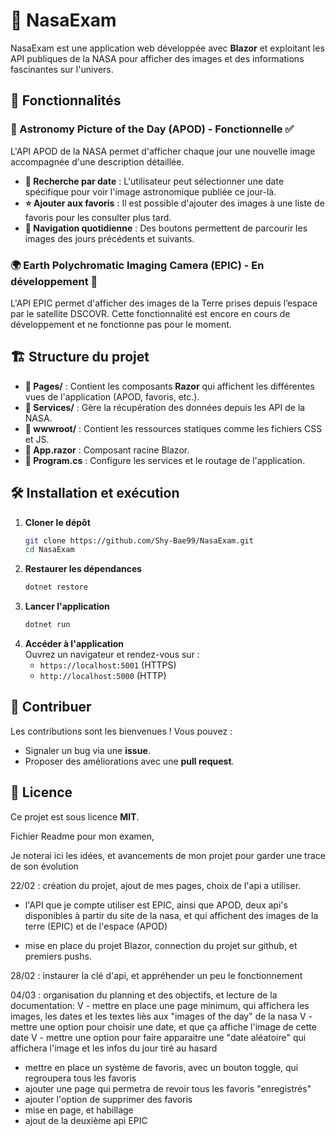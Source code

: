 # 🌌 NasaExam

NasaExam est une application web développée avec **Blazor** et exploitant les API publiques de la NASA pour afficher des images et des informations fascinantes sur l'univers.

## 📌 Fonctionnalités

### 🔭 Astronomy Picture of the Day (APOD) - Fonctionnelle ✅
L'API APOD de la NASA permet d'afficher chaque jour une nouvelle image accompagnée d'une description détaillée.

- **📅 Recherche par date** : L'utilisateur peut sélectionner une date spécifique pour voir l'image astronomique publiée ce jour-là.
- **⭐ Ajouter aux favoris** : Il est possible d'ajouter des images à une liste de favoris pour les consulter plus tard.
- **🔄 Navigation quotidienne** : Des boutons permettent de parcourir les images des jours précédents et suivants.

### 🌍 Earth Polychromatic Imaging Camera (EPIC) - En développement 🚧
L'API EPIC permet d'afficher des images de la Terre prises depuis l’espace par le satellite DSCOVR. Cette fonctionnalité est encore en cours de développement et ne fonctionne pas pour le moment.

## 🏗️ Structure du projet

- **📁 Pages/** : Contient les composants **Razor** qui affichent les différentes vues de l'application (APOD, favoris, etc.).
- **📁 Services/** : Gère la récupération des données depuis les API de la NASA.
- **📁 wwwroot/** : Contient les ressources statiques comme les fichiers CSS et JS.
- **📜 App.razor** : Composant racine Blazor.
- **🚀 Program.cs** : Configure les services et le routage de l'application.

## 🛠️ Installation et exécution

1. **Cloner le dépôt**
   ```bash
   git clone https://github.com/Shy-Bae99/NasaExam.git
   cd NasaExam
   ```
2. **Restaurer les dépendances**
   ```bash
   dotnet restore
   ```
3. **Lancer l'application**
   ```bash
   dotnet run
   ```
4. **Accéder à l'application**  
   Ouvrez un navigateur et rendez-vous sur :
    - `https://localhost:5001` (HTTPS)
    - `http://localhost:5000` (HTTP)

## 🤝 Contribuer

Les contributions sont les bienvenues ! Vous pouvez :
- Signaler un bug via une **issue**.
- Proposer des améliorations avec une **pull request**.

## 📜 Licence

Ce projet est sous licence **MIT**.  


Fichier Readme pour mon examen,

Je noterai ici les idées, et avancements de mon projet pour garder une trace de son évolution

22/02 : création du projet, ajout de mes pages, choix de l'api a utiliser.

- l'API que je compte utiliser est EPIC, ainsi que APOD, deux api's disponibles à partir du site de la nasa, et qui
  affichent des images de la terre (EPIC) et de l'espace (APOD)

- mise en place du projet Blazor, connection du projet sur github, et premiers pushs.

28/02 : instaurer la clé d'api, et appréhender un peu le fonctionnement

04/03 : organisation du planning et des objectifs, et lecture de la documentation:
V   - mettre en place une page minimum, qui affichera les images, les dates et les textes liès aux "images of the day" de la nasa
V   - mettre une option pour choisir une date, et que ça affiche l'image de cette date
V   - mettre une option pour faire apparaitre une "date aléatoire" qui affichera l'image et les infos du jour tiré au hasard
- mettre en place un système de favoris, avec un bouton toggle, qui regroupera tous les favoris
- ajouter une page qui permetra de revoir tous les favoris "enregistrés"
- ajouter l'option de supprimer des favoris
- mise en page, et habillage
- ajout de la deuxième api EPIC


